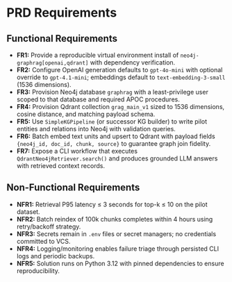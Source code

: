 # PRD Requirements

## Functional Requirements
- **FR1:** Provide a reproducible virtual environment install of `neo4j-graphrag[openai,qdrant]` with dependency verification.
- **FR2:** Configure OpenAI generation defaults to `gpt-4o-mini` with optional override to `gpt-4.1-mini`; embeddings default to `text-embedding-3-small` (1536 dimensions).
- **FR3:** Provision Neo4j database `graphrag` with a least-privilege user scoped to that database and required APOC procedures.
- **FR4:** Provision Qdrant collection `grag_main_v1` sized to 1536 dimensions, cosine distance, and matching payload schema.
- **FR5:** Use `SimpleKGPipeline` (or successor KG builder) to write pilot entities and relations into Neo4j with validation queries.
- **FR6:** Batch embed text units and upsert to Qdrant with payload fields `{neo4j_id, doc_id, chunk, source}` to guarantee graph join fidelity.
- **FR7:** Expose a CLI workflow that executes `QdrantNeo4jRetriever.search()` and produces grounded LLM answers with retrieved context records.

## Non-Functional Requirements
- **NFR1:** Retrieval P95 latency ≤ 3 seconds for top-k ≤ 10 on the pilot dataset.
- **NFR2:** Batch reindex of 100k chunks completes within 4 hours using retry/backoff strategy.
- **NFR3:** Secrets remain in `.env` files or secret managers; no credentials committed to VCS.
- **NFR4:** Logging/monitoring enables failure triage through persisted CLI logs and periodic backups.
- **NFR5:** Solution runs on Python 3.12 with pinned dependencies to ensure reproducibility.
